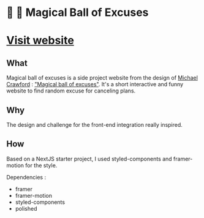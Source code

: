 # 🎱 🔮 Magical Ball of Excuses

# [Visit website](https://magic-ball-of-excuses.vercel.app)

## What

Magical ball of excuses is a side project website from the design of [Michael Crawford](https://dribbble.com/michaelccraw) : ["Magical ball of excuses"](https://dribbble.com/shots/15715973-Magical-Ball-of-Excuses). It's a short interactive and funny website to find random excuse for canceling plans.

## Why

The design and challenge for the front-end integration really inspired.

## How

Based on a NextJS starter project, I used styled-components and framer-motion for the style.

Dependencies :

- framer
- framer-motion
- styled-components
- polished

